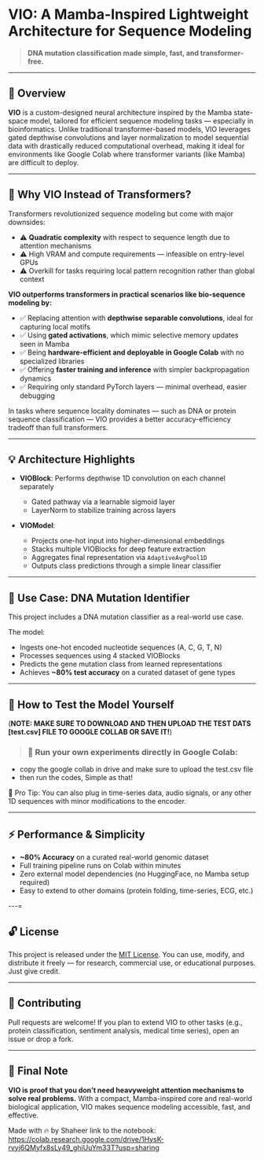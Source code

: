 # VIO: A Mamba-Inspired Lightweight Architecture for Sequence Modeling

> **DNA mutation classification made simple, fast, and transformer-free.** 

---

## 🔬 Overview

**VIO** is a custom-designed neural architecture inspired by the Mamba state-space model, tailored for efficient sequence modeling tasks — especially in bioinformatics. Unlike traditional transformer-based models, VIO leverages gated depthwise convolutions and layer normalization to model sequential data with drastically reduced computational overhead, making it ideal for environments like Google Colab where transformer variants (like Mamba) are difficult to deploy.

---

## 🧠 Why VIO Instead of Transformers?

Transformers revolutionized sequence modeling but come with major downsides:

* ⚠️ **Quadratic complexity** with respect to sequence length due to attention mechanisms
* ⚠️ High VRAM and compute requirements — infeasible on entry-level GPUs
* ⚠️ Overkill for tasks requiring local pattern recognition rather than global context

**VIO outperforms transformers in practical scenarios like bio-sequence modeling by:**

* ✅ Replacing attention with **depthwise separable convolutions**, ideal for capturing local motifs
* ✅ Using **gated activations**, which mimic selective memory updates seen in Mamba
* ✅ Being **hardware-efficient and deployable in Google Colab** with no specialized libraries
* ✅ Offering **faster training and inference** with simpler backpropagation dynamics
* ✅ Requiring only standard PyTorch layers — minimal overhead, easier debugging

In tasks where sequence locality dominates — such as DNA or protein sequence classification — VIO provides a better accuracy-efficiency tradeoff than full transformers.

---

## 💡 Architecture Highlights

* **VIOBlock**: Performs depthwise 1D convolution on each channel separately

  * Gated pathway via a learnable sigmoid layer
  * LayerNorm to stabilize training across layers
* **VIOModel**:

  * Projects one-hot input into higher-dimensional embeddings
  * Stacks multiple VIOBlocks for deep feature extraction
  * Aggregates final representation via `AdaptiveAvgPool1D`
  * Outputs class predictions through a simple linear classifier

---

## 🧬 Use Case: DNA Mutation Identifier

This project includes a DNA mutation classifier as a real-world use case.

The model:

* Ingests one-hot encoded nucleotide sequences (A, C, G, T, N)
* Processes sequences using 4 stacked VIOBlocks
* Predicts the gene mutation class from learned representations
* Achieves **\~80% test accuracy** on a curated dataset of gene types

---

## 🚀 How to Test the Model Yourself
(**NOTE: MAKE SURE TO DOWNLOAD AND THEN UPLOAD THE TEST DATS [test.csv] FILE TO GOOGLE COLLAB OR SAVE IT!**)
> ### 🧪 Run your own experiments directly in Google Colab:
* copy the google collab in drive and make sure to upload the test.csv file 
* then run the codes, Simple as that!


🧠 Pro Tip: You can also plug in time-series data, audio signals, or any other 1D sequences with minor modifications to the encoder.

---

## ⚡ Performance & Simplicity

* **\~80% Accuracy** on a curated real-world genomic dataset
* Full training pipeline runs on Colab within minutes
* Zero external model dependencies (no HuggingFace, no Mamba setup required)
* Easy to extend to other domains (protein folding, time-series, ECG, etc.)

---=

## 🔓 License

This project is released under the [MIT License](LICENSE). You can use, modify, and distribute it freely — for research, commercial use, or educational purposes. Just give credit.

---

## 🤝 Contributing

Pull requests are welcome! If you plan to extend VIO to other tasks (e.g., protein classification, sentiment analysis, medical time series), open an issue or drop a fork.

---

## 🌟 Final Note

**VIO is proof that you don’t need heavyweight attention mechanisms to solve real problems.** With a compact, Mamba-inspired core and real-world biological application, VIO makes sequence modeling accessible, fast, and effective.

Made with 🔥 by Shaheer
link to the notebook: https://colab.research.google.com/drive/1HysK-rvyj6QMyfx8sLy49_ghiUuYm33T?usp=sharing
